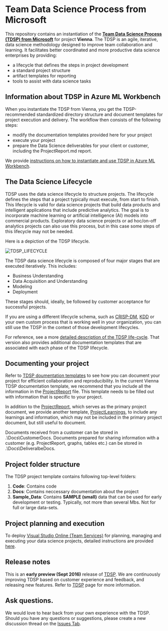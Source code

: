  # Team Data Science Process from Microsoft

This repository contains an instantiation of the [**Team Data Science Process (TDSP) from Microsoft**](https://github.com/Azure/Microsoft-TDSP) for project **Vienna**. The TDSP is an agile, iterative, data science methodology designed to improve team collaboration and learning. It facilitates better coordinated and more productive data science enterprises by providing:

- a lifecycle that defines the steps in project development
- a standard project structure
- artifact templates for reporting
- tools to assist with data science tasks

## Information about TDSP in Azure ML Workbench
When you instantiate the TDSP from Vienna, you get the TDSP-recommended standardized directory structure and document templates for project execution and delivery. The workflow then consists of the following steps:

- modify the documentation templates provided here for your project
- execute your project
- prepare the Data Science deliverables for your client or customer, including the ProjectReport.md report.

We provide [instructions on how to instantiate and use TDSP in Azure ML Workbench](./Docs/how-to-use-tdsp-in-azure-ml.md).

## The Data Science Lifecycle 
TDSP uses the data science lifecycle to structure projects. The lifecycle defines the steps that a project typically must execute, from start to finish. This lifecycle is valid for data science projects that build data products and intelligent applications that include predictive analytics. The goal is to incorporate machine learning or artificial intelligence (AI) models into commercial products. Exploratory data science projects or ad hoc/on-off analytics projects can also use this process, but in this case some steps of this lifecycle may not be needed.    

Here is a depiction of the TDSP lifecycle. 

![TDSP_LIFECYCLE](./Images/tdsp-lifecycle.jpg) 

The TDSP data science lifecycle is composed of four major stages that are executed iteratively. This includes:

* Business Understanding
* Data Acquisition and Understanding
* Modeling
* Deployment

These stages should, ideally, be followed by customer acceptance for successful projects. 

If you are using a different lifecycle schema, such as [CRISP-DM](https://wikipedia.org/wiki/Cross_Industry_Standard_Process_for_Data_Mining), [KDD](https://wikipedia.org/wiki/Data_mining#Process) or your own custom process that is working well in your organization, you can still use the TDSP in the context of those development lifecycles. 

For reference, see a more [detailed description of the TDSP life-cycle](https://github.com/Azure/Microsoft-TDSP/blob/master/Docs/lifecycle-detail.md). That version also provides additional documentation templates that are associated with each phase of the TDSP lifecycle.

## Documenting your project
Refer to [TDSP doumentation templates](https://github.com/Azure/Azure-TDSP-ProjectTemplate) to see how you can document your project for efficient collaboration and reproducibility. In the current Vienna TDSP documentation template, we recommend that you include all the information in the [ProjectReport](./ProjectReport.md) file. This template needs to be filled out with information that is specific to your project. 

In addition to the [ProjectReport](./ProjectReport.md), which serves as the primary project document, we provide another template, [ProjectLearnings](./Docs/ProjectLearnings.md), to include any learnings and information, which may not be included in the primary project document, but still useful to document. 

Documents received from a customer can be stored in .\Docs\CustomerDocs. Documents prepared for sharing information with a customer (e.g. ProjectReport, graphs, tables etc.) can be stored in .\Docs\DeliveralbeDocs.

## Project folder structure
The TDSP project template contains following top-level folders:
1. **Code**: Contains code
2. **Docs**: Contains neccessary documentation about the project
3. **Sample_Data**: Contains **SAMPLE (small)** data that can be used for early development or testing. Typically, not more than several Mbs. Not for full or large data-sets.


## Project planning and execution
To deploy [Visual Studio Online (Team Services)](https://azure.microsoft.com/en-us/services/visual-studio-team-services/) for planning, managing and executing your data science projects, detailed instructions are provided [here](https://github.com/Azure/Microsoft-TDSP/blob/master/Docs/project-execution.md).

## Release notes
This is an **early preview (Sept 2016)** release of [TDSP](https://github.com/Azure/Microsoft-TDSP). We are continuously improving TDSP based on customer experience and feedback, and releasing new features. Refer to [TDSP](https://github.com/Azure/Microsoft-TDSP) page for more information. 

## Ask questions. 
We would love to hear back from your own experience with the TDSP. Should you have any questions or suggestions, please create a new discussion thread on the [Issues Tab](https://github.com/Azure/Microsoft-TDSP/issues).

